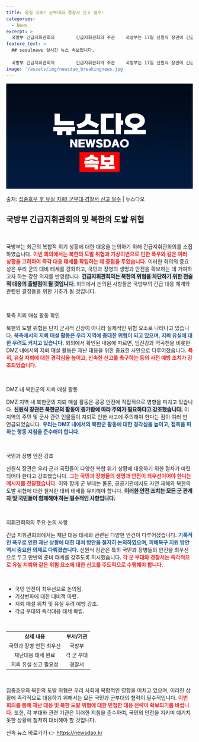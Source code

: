 ```yaml
---
title: 유실 지뢰! 군부대와 경찰서 신고 필수!
categories:
  - News
excerpt: >
  국방부 긴급지휘관회의        긴급지휘관회의 주관    국방부는 17일 신원식 장관이 긴급지휘관회의를 주…
feature_text: >
  ## seoulnews 실시간 뉴스 속보입니다.

  국방부 긴급지휘관회의        긴급지휘관회의 주관    국방부는 17일 신원식 장관이 긴급지휘관회의를 주…
image: '/assets/img/newsdao_breakingnews.jpg'
---
```


![뉴스다오 속보](/assets/img/newsdao_breakingnews.jpg)

<p>출처: <a href="https://newsdao.kr/4896" rel="dofollow">집중호우 후 유실 지뢰! 군부대·경찰서 신고 필수</a> | 뉴스다오</p>

<h2 data-ke-size="size26">국방부 긴급지휘관회의 및 북한의 도발 위협</h2>

<p data-ke-size="size16">&nbsp;</p>

국방부는 최근의 복합적 위기 상황에 대한 대응을 논의하기 위해 긴급지휘관회의를 소집하였습니다. <b><span style="color: #ee2323;">이번 회의에서는 북한의 도발 위협과 기상이변으로 인한 폭우와 같은 여러 상황을 고려하여 즉각 대응 태세를 확립하는 데 중점을 두었습니다.</span></b> 이러한 회의의 중요성은 우리 군의 대비 태세를 강화하고, 국민과 장병의 생명과 안전을 확보하는 데 기여하고자 하는 강한 의지를 반영합니다. <b><span style="background-color: #21538527;">긴급지휘관회의는 북한의 위협을 차단하기 위한 전술적 대응의 출발점이 될 것입니다.</span></b>  회의에서 논의된 사항들은 국방부의 긴급 대응 체계와 관련된 결정들을 위한 기초가 될 것입니다.

<p data-ke-size="size16">&nbsp;</p>

북측 지뢰 매설 활동 확인

북한의 도발 위협은 단지 군사적 긴장이 아니라 실제적인 위험 요소로 나타나고 있습니다. <b><span style="color: #1a5490;">북측에서의 지뢰 매설 활동은 우리 지역에 중대한 위협이 되고 있으며, 지뢰 유실에 대한 우려도 커지고 있습니다.</span></b> 회의에서 확인된 내용에 따르면, 임진강과 역곡천을 비롯한 DMZ 내에서의 지뢰 매설 활동은 재난 대응을 위한 중요한 사안으로 다루어졌습니다. <b><span style="color: #ee2323;">특히, 유실 지뢰에 대한 경각심을 높이고, 신속한 신고를 촉구하는 등의 사전 예방 조치가 강조되었습니다.</span></b>

<p data-ke-size="size16">&nbsp;</p>

DMZ 내 북한군의 지뢰 매설 활동

DMZ 지역 내 북한군의 지뢰 매설 활동은 공공 안전에 직접적으로 영향을 미치고 있습니다. <b><span style="background-color: #21538527;">신원식 장관은 북한군의 활동이 증가함에 따라 주의가 필요하다고 강조했습니다.</span></b> 이 지역의 주민 및 군사 관련 인물들이 지뢰로 인한 사고에 주의해야 한다는 점이 여러 번 언급되었습니다. <b><span style="color: #1a5490;">우리는 DMZ 내에서의 북한군 활동에 대한 경각심을 높이고, 접촉을 피하는 행동 지침을 준수해야 합니다.</span></b>

<p data-ke-size="size16">&nbsp;</p>

국민과 장병 안전 강조

신원식 장관은 우리 군과 국민들이 다양한 복합 위기 상황에 대응하기 위한 절차가 마련되어야 한다고 강조했습니다. <b><span style="color: #ee2323;">그는 국민과 장병들의 생명과 안전이 최우선이어야 한다는 메시지를 전달했습니다.</span></b> 이와 함께 군 부대는 물론, 공공기관에서도 자연 재해와 북한의 도발 위협에 대한 철저한 대비 태세를 유지해야 합니다. <b><span style="background-color: #21538527;">이러한 안전 조치는 모든 군 관계자 및 국민들이 함께해야 하는 필수적인 사항입니다.</span></b>

<p data-ke-size="size16">&nbsp;</p>

지휘관회의의 주요 논의 사항

긴급 지휘관회의에서는 재난 대응 태세와 관련된 다양한 안건이 다루어졌습니다. <b><span style="color: #1a5490;">기록적인 폭우로 인한 재난 상황에 대한 대처 방안을 철저히 논의하였으며, 피해복구 지원 방안 역시 중요한 의제로 다뤄졌습니다.</span></b> 신원식 장관은 특히 국민과 장병들의 안전을 최우선으로 두고 만반의 준비 태세를 갖추도록 지시했습니다. <b><span style="color: #ee2323;">각 군 부대와 경찰서는 즉각적으로 유실 지뢰와 같은 위험 요소에 대한 신고를 주도적으로 수행해야 합니다.</span></b>

<p data-ke-size="size16">&nbsp;</p>

<ul>
  <li>국민 안전이 최우선으로 논의됨.</li>
  <li>기상변화에 대한 대비책 마련.</li>
  <li>지뢰 매설 위치 및 유실 우려 예방 강조.</li>
  <li>각급 부대의 즉각대응 태세 확립.</li>
</ul>

<p data-ke-size="size16">&nbsp;</p>

<table style="width: 100%;">
  <tr>
    <td style="text-align: center; height: 17px;"><b>상세 내용</b></td>
    <td style="text-align: center; height: 17px;"><b>부서/기관</b></td>
  </tr>
  <tr>
    <td style="text-align: center; height: 17px;">국민과 장병 안전 최우선</td>
    <td style="text-align: center; height: 17px;">국방부</td>
  </tr>
  <tr>
    <td style="text-align: center; height: 17px;">재난대응 태세 완료</td>
    <td style="text-align: center; height: 17px;">각 군 부대</td>
  </tr>
  <tr>
    <td style="text-align: center; height: 17px;">지뢰 유실 신고 필요성</td>
    <td style="text-align: center; height: 17px;">경찰서</td>
  </tr>
</table>

<p data-ke-size="size16">&nbsp;</p>

집중호우와 북한의 도발 위협은 우리 사회에 복합적인 영향을 미치고 있으며, 이러한 상황에 즉각적으로 대응하기 위해서는 모든 국민과 군부대의 협력이 필수적입니다. <b><span style="color: #ee2323;">이번 회의를 통해 재난 대응 및 북한 도발 위협에 대한 민첩한 대응 전략이 확보되기를 바랍니다.</span></b> 또한, 각 부대와 관련 기관은 이러한 지침을 준수하여, 국민의 안전을 지키며 예기치 못한 상황에 철저히 대비해야 할 것입니다. 

신속 뉴스 바로가기 👉 <a href="https://newsdao.kr" rel="dofollow">https://newsdao.kr</a>



